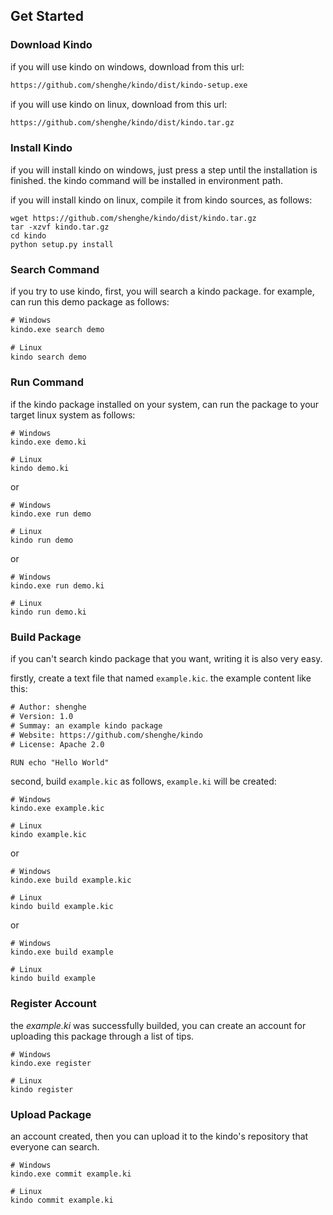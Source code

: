 ## Get Started

### Download Kindo

if you will use kindo on windows, download from this url:

```txt
https://github.com/shenghe/kindo/dist/kindo-setup.exe
```

if you will use kindo on linux, download from this url:

```txt
https://github.com/shenghe/kindo/dist/kindo.tar.gz
```

### Install Kindo

if you will install kindo on windows, just press a step until the installation is finished. the kindo command will be installed in environment path.

if you will install kindo on linux, compile it from kindo sources, as follows:

```shell
wget https://github.com/shenghe/kindo/dist/kindo.tar.gz
tar -xzvf kindo.tar.gz
cd kindo
python setup.py install
```

### Search Command

if you try to use kindo, first, you will search a kindo package. for example, can run this demo package as follows:

```txt
# Windows
kindo.exe search demo

# Linux
kindo search demo
```

### Run Command

if the kindo package installed on your system,  can run the package to your target linux system as follows:

```shell
# Windows
kindo.exe demo.ki

# Linux 
kindo demo.ki
```

or

```shell
# Windows
kindo.exe run demo

# Linux
kindo run demo
```

or

```shell
# Windows 
kindo.exe run demo.ki

# Linux
kindo run demo.ki
```

### Build Package

if you can't search kindo package that you want, writing it is also very easy.

firstly, create a text file that named `example.kic`. the example content like this:

```txt
# Author: shenghe
# Version: 1.0
# Summay: an example kindo package
# Website: https://github.com/shenghe/kindo
# License: Apache 2.0

RUN echo "Hello World"

```

second, build `example.kic` as follows, `example.ki` will be created:

```shell
# Windows 
kindo.exe example.kic

# Linux
kindo example.kic
```

or 

```shell
# Windows 
kindo.exe build example.kic

# Linux
kindo build example.kic
```

or

```shell
# Windows 
kindo.exe build example

# Linux
kindo build example
```


### Register Account

the *example.ki* was successfully builded, you can create an account for uploading this package through a list of tips.

```shell
# Windows
kindo.exe register

# Linux
kindo register
```

### Upload Package

an account created, then you can upload it to the kindo's repository that everyone can search.

```shell
# Windows
kindo.exe commit example.ki

# Linux 
kindo commit example.ki
```

